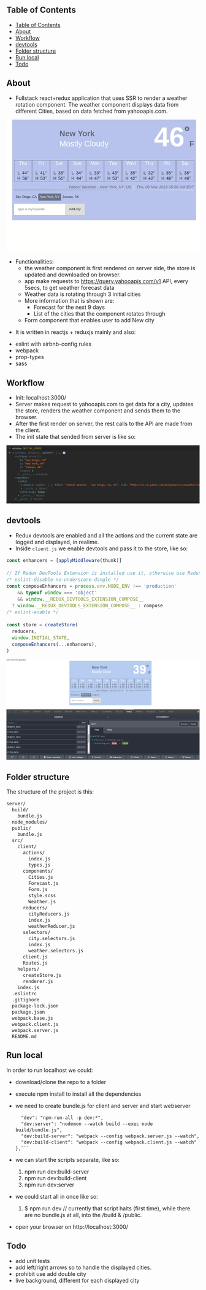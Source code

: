 
## Table of Contents
- [Table of Contents](#table-of-contents)
- [About](#about)
- [Workflow](#workflow)
- [devtools](#devtools)
- [Folder structure](#folder-structure)
- [Run local](#run-local)
- [Todo](#todo)


## About
* Fullstack react+redux application that uses SSR to render a weather rotation component. The weather component displays data from different Cities, based on data fetched from yahooapis.com.

![a quick visual of the web-app](readme_imgs/yahoo-component-rotation.gif)


- Functionalities:
  - the weather component is first rendered on server side, the store is updated and downloaded on browser.
  - app make requests to https://query.yahooapis.com/v1  API, every 5secs, to get weather forecast data
  - Weather data is rotating through 3 initial cities
  - More information that is shown are:
    - Forecast for the next 9 days
    - List of the cities that the component rotates through
  - Form component that enables user to add New city

* It is written in reactjs + reduxjs mainly and also:
- eslint with airbnb-config rules
- webpack
- prop-types
- sass

## Workflow

* Init: localhost:3000/
* Server makes request to yahooapis.com to get data for a city, updates the store, renders the weather component and sends them to the browser.
* After the first render on server, the rest calls to the API are made from the client.
* The init state that sended from server is like so:

![INITIAL_STATE on client](readme_imgs/init_state.png)

## devtools

- Redux devtools are enabled and all the actions and the current state are logged and displayed, in realime.
- Inside `client.js` we enable devtools and pass it to the store, like so:

```javascript
const enhancers = [applyMiddleware(thunk)]

// If Redux DevTools Extension is installed use it, otherwise use Redux compose
/* eslint-disable no-underscore-dangle */
const composeEnhancers = process.env.NODE_ENV !== 'production'
    && typeof window === 'object'
    && window.__REDUX_DEVTOOLS_EXTENSION_COMPOSE__
  ? window.__REDUX_DEVTOOLS_EXTENSION_COMPOSE__ : compose
/* eslint-enable */

const store = createStore(
  reducers,
  window.INITIAL_STATE,
  composeEnhancers(...enhancers),
)
```

![redux dev tools](readme_imgs/dev-tools.png)

## Folder structure

The structure of the project is this:
```
server/
  build/
    bundle.js
  node_modules/
  public/
    bundle.js
  src/
    client/
      actions/
        index.js
        types.js
      components/
        Cities.js
        Forecast.js
        Form.js
        style.scss
        Weather.js
      reducers/
        cityReducers.js
        index.js
        weatherReducer.js
      selectors/
        city.selectors.js
        index.js
        weather.selectors.js
      client.js
      Routes.js
    helpers/
      createStore.js
      renderer.js
    index.js
  .eslintrc
  .gitignore
  package-lock.json
  package.json
  webpack.base.js
  webpack.client.js
  webpack.server.js
  README.md
```

## Run local

In order to run localhost we could:

* download/clone the repo to a folder
* execute npm install to install all the dependencies
* we need to create bundle.js for client and server and start webserver
  ```"scripts": {
    "dev": "npm-run-all -p dev:*",
    "dev:server": "nodemon --watch build --exec node build/bundle.js",
    "dev:build-server": "webpack --config webpack.server.js --watch",
    "dev:build-client": "webpack --config webpack.client.js --watch"
  },```

* we can start the scripts separate, like so:
  1. npm run dev:build-server
  2. npm run dev:build-client
  3. npm run dev:server

* we could start all in once like so:
  1. $ npm run dev  // currently that script halts (first time), while there are no bundle.js at all, into the /build & /public.

* open your browser on http://localhost:3000/


## Todo

* add unit tests
* add left/right arrows so to handle the displayed cities.
* prohibit use add double city
* live background, different for each displayed city
